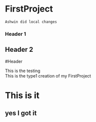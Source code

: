 # FirstProject
```Ashwin did local changes```
### Header 1
## Header 2
#Header

This is the testing  
This is the type1 creation of my FirstProject

# This is it
## yes I got it 